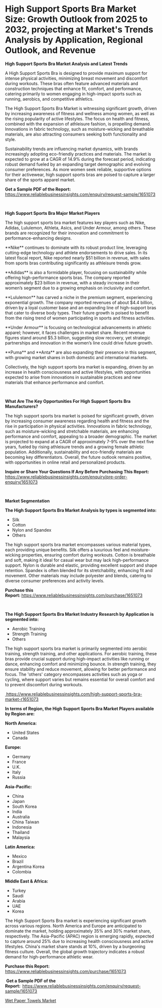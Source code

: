 <p><h1>High Support Sports Bra Market Size: Growth Outlook from 2025 to 2032, projecting at Market's Trends Analysis by Application, Regional Outlook, and Revenue</h1></p><p><strong>High Support Sports Bra Market Analysis and Latest Trends</strong></p>
<p><p>A High Support Sports Bra is designed to provide maximum support for intense physical activities, minimizing breast movement and discomfort during workouts. These bras often feature advanced materials and construction techniques that enhance fit, comfort, and performance, catering primarily to women engaging in high-impact sports such as running, aerobics, and competitive athletics.</p><p>The High Support Sports Bra Market is witnessing significant growth, driven by increasing awareness of fitness and wellness among women, as well as the rising popularity of active lifestyles. The focus on health and fitness, combined with the expansion of athleisure fashion, is propelling demand. Innovations in fabric technology, such as moisture-wicking and breathable materials, are also attracting consumers seeking both functionality and style.</p><p>Sustainability trends are influencing market dynamics, with brands increasingly adopting eco-friendly practices and materials. The market is expected to grow at a CAGR of 14.9% during the forecast period, indicating robust demand fueled by an expanding target demographic and evolving consumer preferences. As more women seek reliable, supportive options for their activewear, high support sports bras are poised to capture a larger share of the sports apparel market.</p></p>
<p><strong>Get a Sample PDF of the Report:&nbsp;</strong> <a href="https://www.reliablebusinessinsights.com/enquiry/request-sample/1651073?utm_campaign=2234&utm_medium=2&utm_source=Github&utm_content=ia&utm_term=06022025&utm_id=high-support-sports-bra">https://www.reliablebusinessinsights.com/enquiry/request-sample/1651073</a></p>
<p>&nbsp;</p>
<p><strong>High Support Sports Bra Major Market Players</strong></p>
<p><p>The high support sports bra market features key players such as Nike, Adidas, Lululemon, Athleta, Asics, and Under Armour, among others. These brands are recognized for their innovation and commitment to performance-enhancing designs. </p><p>**Nike** continues to dominate with its robust product line, leveraging cutting-edge technology and athlete endorsements to drive sales. In its latest fiscal report, Nike reported nearly $51 billion in revenue, with sales from sports bras contributing significantly as athleisure trends grow.</p><p>**Adidas** is also a formidable player, focusing on sustainability while offering high-performance sports bras. The company reported approximately $23 billion in revenue, with a steady increase in their women’s segment due to a growing emphasis on inclusivity and comfort.</p><p>**Lululemon** has carved a niche in the premium segment, experiencing exponential growth. The company reported revenues of about $4.4 billion, driven by a loyal customer base and an expanding line of high-support bras that cater to diverse body types. Their future growth is poised to benefit from the rising trend of women participating in sports and fitness activities.</p><p>**Under Armour** is focusing on technological advancements in athletic apparel; however, it faces challenges in market share. Recent revenue figures stand around $5.3 billion, suggesting slow recovery, yet strategic partnerships and innovation in the women’s line could drive future growth.</p><p>**Puma** and **Anta** are also expanding their presence in this segment, with growing market shares in both domestic and international markets.</p><p>Collectively, the high support sports bra market is expanding, driven by an increase in health consciousness and active lifestyles, with opportunities expected to arise from innovations in sustainable practices and new materials that enhance performance and comfort.</p></p>
<p>&nbsp;</p>
<p><strong>What Are The Key Opportunities For High Support Sports Bra Manufacturers?</strong></p>
<p><p>The high support sports bra market is poised for significant growth, driven by increasing consumer awareness regarding health and fitness and the rise in participation in physical activities. Innovations in fabric technology, such as moisture-wicking and stretchable materials, are enhancing performance and comfort, appealing to a broader demographic. The market is projected to expand at a CAGR of approximately 7-9% over the next five years, fueled by rising athleisure trends and a growing female athletic population. Additionally, sustainability and eco-friendly materials are becoming key differentiators. Overall, the future outlook remains positive, with opportunities in online retail and personalized products.</p></p>
<p><strong>Inquire or Share Your Questions If Any Before Purchasing This Report:</strong> <a href="https://www.reliablebusinessinsights.com/enquiry/pre-order-enquiry/1651073?utm_campaign=2234&utm_medium=2&utm_source=Github&utm_content=ia&utm_term=06022025&utm_id=high-support-sports-bra">https://www.reliablebusinessinsights.com/enquiry/pre-order-enquiry/1651073</a></p>
<p>&nbsp;</p>
<p><strong>Market Segmentation</strong></p>
<p><strong>The High Support Sports Bra Market Analysis by types is segmented into:</strong></p>
<p><ul><li>Silk</li><li>Cotton</li><li>Nylon and Spandex</li><li>Others</li></ul></p>
<p><p>The high support sports bra market encompasses various material types, each providing unique benefits. Silk offers a luxurious feel and moisture-wicking properties, ensuring comfort during workouts. Cotton is breathable and soft, making it ideal for casual wear but may lack high-performance support. Nylon is durable and elastic, providing excellent support and shape retention. Spandex is often blended for its stretchability, enhancing fit and movement. Other materials may include polyester and blends, catering to diverse consumer preferences and activity levels.</p></p>
<p><strong>Purchase this Report:&nbsp;</strong><a href="https://www.reliablebusinessinsights.com/purchase/1651073?utm_campaign=2234&utm_medium=2&utm_source=Github&utm_content=ia&utm_term=06022025&utm_id=high-support-sports-bra">https://www.reliablebusinessinsights.com/purchase/1651073</a></p>
<p>&nbsp;</p>
<p><strong>The High Support Sports Bra Market Industry Research by Application is segmented into:</strong></p>
<p><ul><li>Aerobic Training</li><li>Strength Training</li><li>Others</li></ul></p>
<p><p>The high support sports bra market is primarily segmented into aerobic training, strength training, and other applications. For aerobic training, these bras provide crucial support during high-impact activities like running or dance, enhancing comfort and minimizing bounce. In strength training, they ensure stability and reduce movement, allowing for better performance and focus. The 'others' category encompasses activities such as yoga or cycling, where support varies but remains essential for overall comfort and to prevent discomfort during workouts.</p></p>
<p><a href="https://www.reliablebusinessinsights.com/high-support-sports-bra-market-r1651073?utm_campaign=2234&utm_medium=2&utm_source=Github&utm_content=ia&utm_term=06022025&utm_id=high-support-sports-bra">&nbsp;https://www.reliablebusinessinsights.com/high-support-sports-bra-market-r1651073</a></p>
<p><strong>In terms of Region, the High Support Sports Bra Market Players available by Region are:</strong></p>
<p>
    <p> <strong> North America: </strong>
        <ul>
            <li>United States</li>
            <li>Canada</li>
        </ul>
        </p> 
    <p> <strong> Europe: </strong>
        <ul>
            <li>Germany</li>
            <li>France</li>
            <li>U.K.</li>
            <li>Italy</li>
            <li>Russia</li>
        </ul>
        </p> 
    <p> <strong> Asia-Pacific: </strong>
        <ul>
            <li>China</li>
            <li>Japan</li>
            <li>South Korea</li>
            <li>India</li>
            <li>Australia</li>
            <li>China Taiwan</li>
            <li>Indonesia</li>
            <li>Thailand</li>
            <li>Malaysia</li>
        </ul>
        </p> 
    <p> <strong> Latin America: </strong>
        <ul>
            <li>Mexico</li>
            <li>Brazil</li>
            <li>Argentina Korea</li>
            <li>Colombia</li>
        </ul>
        </p> 
    <p> <strong> Middle East & Africa: </strong>
        <ul>
            <li>Turkey</li>
            <li>Saudi</li>
            <li>Arabia</li>
            <li>UAE</li>
            <li>Korea</li>
        </ul>
    </p>
    </p>
<p><p>The High Support Sports Bra market is experiencing significant growth across various regions. North America and Europe are anticipated to dominate the market, holding approximately 35% and 30% market share, respectively. The Asia-Pacific (APAC) region is emerging rapidly, expected to capture around 25% due to increasing health consciousness and active lifestyles. China's market share stands at 10%, driven by a burgeoning fitness culture. Overall, the global growth trajectory indicates a robust demand for high-performance athletic wear.</p></p>
<p><strong>Purchase this Report: </strong><a href="https://www.reliablebusinessinsights.com/purchase/1651073?utm_campaign=2234&utm_medium=2&utm_source=Github&utm_content=ia&utm_term=06022025&utm_id=high-support-sports-bra">https://www.reliablebusinessinsights.com/purchase/1651073</a></p>
<p>&nbsp;<strong>Get a Sample PDF of the Report:&nbsp;&nbsp;</strong><a href="https://www.reliablebusinessinsights.com/enquiry/request-sample/1651073?utm_campaign=2234&utm_medium=2&utm_source=Github&utm_content=ia&utm_term=06022025&utm_id=high-support-sports-bra">https://www.reliablebusinessinsights.com/enquiry/request-sample/1651073</a></p>
<p><strong></strong></p>
<p><p><a href="https://github.com/hillsmyung726/Market-Research-Report-List-1/blob/main/wet-paper-towels-market.md?utm_campaign=2234&utm_medium=2&utm_source=Github&utm_content=ia&utm_term=06022025&utm_id=high-support-sports-bra">Wet Paper Towels Market</a></p></p>